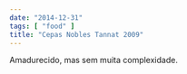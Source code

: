 ```yaml
---
date: "2014-12-31"
tags: [ "food" ]
title: "Cepas Nobles Tannat 2009"
---
```

Amadurecido, mas sem muita complexidade.
